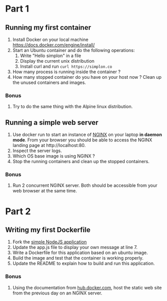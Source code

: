 # Part 1
## Running my first container

1. Install Docker on your local machine https://docs.docker.com/engine/install/
1. Start an Ubuntu container and do the following operations:
   1. Write "Hello simplon" in a file
   1. Display the current unix distribution
   1. Install curl and run `curl https://simplon.co` 
1. How many process is running inside the container ?
1. How many stopped container do you have on your host now ? Clean up the unused containers and images.

### Bonus
1. Try to do the same thing with the Alpine linux distribution.


## Running a simple web server
1. Use docker run to start an instance of [NGINX](https://hub.docker.com/_/nginx/) on your laptop **in daemon mode**. From your browser you should be able to access the NGINX landing page at http://localhost:80.
2. Inspect the server logs.
3. Which OS base image is using NGINX ?
4. Stop the running containers and clean up the stopped containers.

### Bonus
1. Run 2 concurrent NGINX server. Both should be accessible from your web browser at the same time.

# Part 2

## Writing my first Dockerfile

1. Fork the [simple NodeJS application](https://github.com/jdassonvil/simple-node-app)
2. Update the app.js file to display your own message at line 7.
3. Write a Dockerfile for this application based on an ubuntu image.
4. Build the image and test that the container is working properly.
5. Update the README to explain how to build and run this application.

### Bonus
1. Using the documentation from [hub.docker.com](https://hub.docker.com/_/nginx/), host the static web site from the previous day on an NGINX server.

